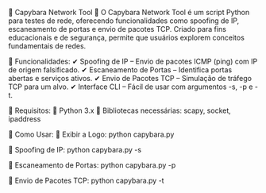 📜 Capybara Network Tool 🦫
O Capybara Network Tool é um script Python para testes de rede, oferecendo funcionalidades como spoofing de IP, escaneamento de portas e envio de pacotes TCP. Criado para fins educacionais e de segurança, permite que usuários explorem conceitos fundamentais de redes.

🚀 Funcionalidades:
✔ Spoofing de IP – Envio de pacotes ICMP (ping) com IP de origem falsificado.
✔ Escaneamento de Portas – Identifica portas abertas e serviços ativos.
✔ Envio de Pacotes TCP – Simulação de tráfego TCP para um alvo.
✔ Interface CLI – Fácil de usar com argumentos -s, -p e -t.

📌 Requisitos:
🔹 Python 3.x
🔹 Bibliotecas necessárias: scapy, socket, ipaddress

🔧 Como Usar:
📍 Exibir a Logo:
python capybara.py

📍 Spoofing de IP:
python capybara.py -s

📍 Escaneamento de Portas:
python capybara.py -p

📍 Envio de Pacotes TCP:
python capybara.py -t
